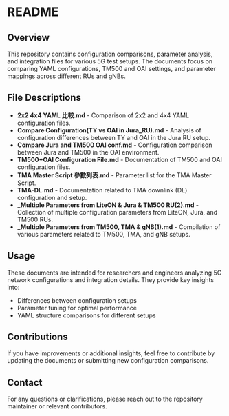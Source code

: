 # README

## Overview
This repository contains configuration comparisons, parameter analysis, and integration files for various 5G test setups. The documents focus on comparing YAML configurations, TM500 and OAI settings, and parameter mappings across different RUs and gNBs.

## File Descriptions

- **2x2 4x4 YAML 比較.md** - Comparison of 2x2 and 4x4 YAML configuration files.
- **Compare Configuration(TY vs OAI in Jura_RU).md** - Analysis of configuration differences between TY and OAI in the Jura RU setup.
- **Compare Jura and TM500 OAI conf.md** - Configuration comparison between Jura and TM500 in the OAI environment.
- **TM500+OAI Configuration File.md** - Documentation of TM500 and OAI configuration files.
- **TMA Master Script 參數列表.md** - Parameter list for the TMA Master Script.
- **TMA-DL.md** - Documentation related to TMA downlink (DL) configuration and setup.
- **_Multiple Parameters from LiteON & Jura & TM500 RU(2).md** - Collection of multiple configuration parameters from LiteON, Jura, and TM500 RUs.
- **_Multiple Parameters from TM500, TMA & gNB(1).md** - Compilation of various parameters related to TM500, TMA, and gNB setups.

## Usage
These documents are intended for researchers and engineers analyzing 5G network configurations and integration details. They provide key insights into:
- Differences between configuration setups
- Parameter tuning for optimal performance
- YAML structure comparisons for different setups

## Contributions
If you have improvements or additional insights, feel free to contribute by updating the documents or submitting new configuration comparisons.

## Contact
For any questions or clarifications, please reach out to the repository maintainer or relevant contributors.

